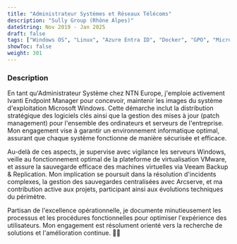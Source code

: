 ```yaml
---
title: "Administrateur Systèmes et Réseaux Télécoms"
description: "Sully Group (Rhône Alpes)"
dateString: Nov 2019 - Jan 2025
draft: false
tags: ["Windows OS", "Linux", "Azure Entra ID", "Docker", "GPO", "Microsoft 365", "Exchange", "Teams", "SCCM", "Cacti", "Ivanti Endpoint Manager", "Exchange", "Sharepoint", "OneDrive", "VMWare", "Veeam", "Zabbix", "Passbolt", "Sharegate", "VSphere", "Ansible", "Vagrant", "Packer", "Terraform", "Powershell", "Apache Guacamole", "Intune", "Forcepoint", "Fortinet", "DNS", "Checkpoint", "OpenVPN", "IA", "Copilot" ]
showToc: false
weight: 301
--- 
```


### Description

En tant qu'Administrateur Système chez NTN Europe, j'emploie activement Ivanti Endpoint Manager pour concevoir, maintenir les images du système d'exploitation Microsoft Windows. Cette démarche inclut la distribution stratégique des logiciels clés ainsi que la gestion des mises à jour (patch management) pour l'ensemble des ordinateurs et serveurs de l'entreprise. Mon engagement vise à garantir un environnement informatique optimal, assurant que chaque système fonctionne de manière sécurisée et efficace.

Au-delà de ces aspects, je supervise avec vigilance les serveurs Windows, veille au fonctionnement optimal de la plateforme de virtualisation VMware, et assure la sauvegarde efficace des machines virtuelles via Veeam Backup & Replication. Mon implication se poursuit dans la résolution d'incidents complexes, la gestion des sauvegardes centralisées avec Arcserve, et ma contribution active aux projets, participant ainsi aux évolutions techniques du périmètre.

Partisan de l'excellence opérationnelle, je documente minutieusement les processus et les procédures fonctionnelles pour optimiser l'expérience des utilisateurs. Mon engagement est résolument orienté vers la recherche de solutions et l'amélioration continue. 🚀✨
